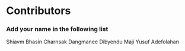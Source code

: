 # Contributors

### Add your name in the following list 

Shiavm Bhasin 
Charnsak Dangmanee
Dibyendu Maji
Yusuf Adefolahan
